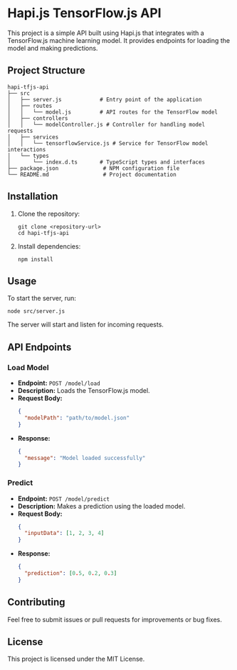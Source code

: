# Hapi.js TensorFlow.js API

This project is a simple API built using Hapi.js that integrates with a TensorFlow.js machine learning model. It provides endpoints for loading the model and making predictions.

## Project Structure

```
hapi-tfjs-api
├── src
│   ├── server.js            # Entry point of the application
│   ├── routes
│   │   └── model.js         # API routes for the TensorFlow model
│   ├── controllers
│   │   └── modelController.js # Controller for handling model requests
│   ├── services
│   │   └── tensorflowService.js # Service for TensorFlow model interactions
│   └── types
│       └── index.d.ts       # TypeScript types and interfaces
├── package.json              # NPM configuration file
└── README.md                 # Project documentation
```

## Installation

1. Clone the repository:
   ```
   git clone <repository-url>
   cd hapi-tfjs-api
   ```

2. Install dependencies:
   ```
   npm install
   ```

## Usage

To start the server, run:
```
node src/server.js
```

The server will start and listen for incoming requests.

## API Endpoints

### Load Model

- **Endpoint:** `POST /model/load`
- **Description:** Loads the TensorFlow.js model.
- **Request Body:** 
  ```json
  {
    "modelPath": "path/to/model.json"
  }
  ```
- **Response:**
  ```json
  {
    "message": "Model loaded successfully"
  }
  ```

### Predict

- **Endpoint:** `POST /model/predict`
- **Description:** Makes a prediction using the loaded model.
- **Request Body:**
  ```json
  {
    "inputData": [1, 2, 3, 4]
  }
  ```
- **Response:**
  ```json
  {
    "prediction": [0.5, 0.2, 0.3]
  }
  ```

## Contributing

Feel free to submit issues or pull requests for improvements or bug fixes.

## License

This project is licensed under the MIT License.
